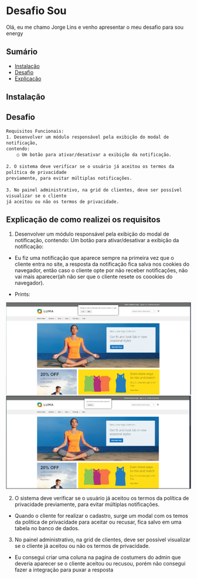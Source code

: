 # Desafio Sou

Olá, eu me chamo Jorge Lins e venho apresentar o meu desafio para sou energy

## Sumário

- [Instalação](#instalacao)
- [Desafio](#desafio)
- [Explicação](#Explicação-de-como-realizei-os-requisitos)


## Instalação



## Desafio

```
Requisitos Funcionais:
1. Desenvolver um módulo responsável pela exibição do modal de notificação,
contendo:
    ○ Um botão para ativar/desativar a exibição da notificação.

2. O sistema deve verificar se o usuário já aceitou os termos da política de privacidade
previamente, para evitar múltiplas notificações.

3. No painel administrativo, na grid de clientes, deve ser possível visualizar se o cliente
já aceitou ou não os termos de privacidade.
```

## Explicação de como realizei os requisitos

1. Desenvolver um módulo responsável pela exibição do modal de notificação,
contendo: Um botão para ativar/desativar a exibição da notificação:

- Eu fiz uma notificação que aparece sempre na primeira vez que o cliente entra no site, a resposta da notificação fica salva nos cookies do navegador, então caso o cliente opte por não receber notificações, não vai mais aparecer(ah não ser que o cliente resete os coookies do navegador).

- Prints: 

![](./img/Modal1.png)
![](./img/Modal2.png)

2. O sistema deve verificar se o usuário já aceitou os termos da política de privacidade
previamente, para evitar múltiplas notificações.

- Quando o cliente for realizar o cadastro, surge um modal com os temos da politica de privacidade para aceitar ou recusar, fica salvo em uma tabela no banco de dados.


3. No painel administrativo, na grid de clientes, deve ser possível visualizar se o cliente
já aceitou ou não os termos de privacidade.

- Eu consegui criar uma coluna na pagina de costumers do admin que deveria aparecer se o cliente aceitou ou recusou, porém não consegui fazer a integração para puxar a resposta

